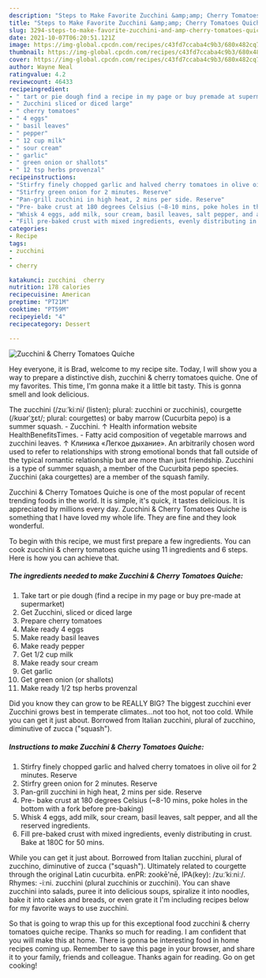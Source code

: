 ```yaml
---
description: "Steps to Make Favorite Zucchini &amp;amp; Cherry Tomatoes Quiche"
title: "Steps to Make Favorite Zucchini &amp;amp; Cherry Tomatoes Quiche"
slug: 3294-steps-to-make-favorite-zucchini-and-amp-cherry-tomatoes-quiche
date: 2021-10-07T06:20:51.121Z
image: https://img-global.cpcdn.com/recipes/c43fd7ccaba4c9b3/680x482cq70/zucchini-cherry-tomatoes-quiche-recipe-main-photo.jpg
thumbnail: https://img-global.cpcdn.com/recipes/c43fd7ccaba4c9b3/680x482cq70/zucchini-cherry-tomatoes-quiche-recipe-main-photo.jpg
cover: https://img-global.cpcdn.com/recipes/c43fd7ccaba4c9b3/680x482cq70/zucchini-cherry-tomatoes-quiche-recipe-main-photo.jpg
author: Wayne Neal
ratingvalue: 4.2
reviewcount: 46433
recipeingredient:
- " tart or pie dough find a recipe in my page or buy premade at supermarket"
- " Zucchini sliced or diced large"
- " cherry tomatoes"
- " 4 eggs"
- " basil leaves"
- " pepper"
- " 12 cup milk"
- " sour cream"
- " garlic"
- " green onion or shallots"
- " 12 tsp herbs provenzal"
recipeinstructions:
- "Stirfry finely chopped garlic and halved cherry tomatoes in olive oil for 2 minutes. Reserve"
- "Stirfry green onion for 2 minutes. Reserve"
- "Pan-grill zucchini in high heat, 2 mins per side. Reserve"
- "Pre- bake crust at 180 degrees Celsius (~8-10 mins, poke holes in the bottom with a fork before pre-baking)"
- "Whisk 4 eggs, add milk, sour cream, basil leaves, salt pepper, and all the reserved ingredients."
- "Fill pre-baked crust with mixed ingredients, evenly distributing in crust. Bake at 180C for 50 mins."
categories:
- Recipe
tags:
- zucchini
- 
- cherry

katakunci: zucchini  cherry 
nutrition: 178 calories
recipecuisine: American
preptime: "PT21M"
cooktime: "PT59M"
recipeyield: "4"
recipecategory: Dessert

---
```



![Zucchini &amp; Cherry Tomatoes Quiche](https://img-global.cpcdn.com/recipes/c43fd7ccaba4c9b3/680x482cq70/zucchini-cherry-tomatoes-quiche-recipe-main-photo.jpg)

Hey everyone, it is Brad, welcome to my recipe site. Today, I will show you a way to prepare a distinctive dish, zucchini &amp; cherry tomatoes quiche. One of my favorites. This time, I'm gonna make it a little bit tasty. This is gonna smell and look delicious.

The zucchini (/zuːˈkiːni/ (listen); plural: zucchini or zucchinis), courgette (/kʊərˈʒɛt/; plural: courgettes) or baby marrow (Cucurbita pepo) is a summer squash. - Zucchini. ↑ Health information website HealthBenefitsTimes. - Fatty acid composition of vegetable marrows and zucchini leaves. ↑ Клиника «Легкое дыхание». An arbitrarily chosen word used to refer to relationships with strong emotional bonds that fall outside of the typical romantic relationship but are more than just friendship. Zucchini is a type of summer squash, a member of the Cucurbita pepo species. Zucchini (aka courgettes) are a member of the squash family.

Zucchini &amp; Cherry Tomatoes Quiche is one of the most popular of recent trending foods in the world. It is simple, it's quick, it tastes delicious. It is appreciated by millions every day. Zucchini &amp; Cherry Tomatoes Quiche is something that I have loved my whole life. They are fine and they look wonderful.


To begin with this recipe, we must first prepare a few ingredients. You can cook zucchini &amp; cherry tomatoes quiche using 11 ingredients and 6 steps. Here is how you can achieve that.

<!--inarticleads1-->

##### The ingredients needed to make Zucchini &amp; Cherry Tomatoes Quiche:

1. Take  tart or pie dough (find a recipe in my page or buy pre-made at supermarket)
1. Get  Zucchini, sliced or diced large
1. Prepare  cherry tomatoes
1. Make ready  4 eggs
1. Make ready  basil leaves
1. Make ready  pepper
1. Get  1/2 cup milk
1. Make ready  sour cream
1. Get  garlic
1. Get  green onion (or shallots)
1. Make ready  1/2 tsp herbs provenzal


Did you know they can grow to be REALLY BIG? The biggest zucchini ever Zucchini grows best in temperate climates…not too hot, not too cold. While you can get it just about. Borrowed from Italian zucchini, plural of zucchino, diminutive of zucca (&#34;squash&#34;). 

<!--inarticleads2-->

##### Instructions to make Zucchini &amp; Cherry Tomatoes Quiche:

1. Stirfry finely chopped garlic and halved cherry tomatoes in olive oil for 2 minutes. Reserve
1. Stirfry green onion for 2 minutes. Reserve
1. Pan-grill zucchini in high heat, 2 mins per side. Reserve
1. Pre- bake crust at 180 degrees Celsius (~8-10 mins, poke holes in the bottom with a fork before pre-baking)
1. Whisk 4 eggs, add milk, sour cream, basil leaves, salt pepper, and all the reserved ingredients.
1. Fill pre-baked crust with mixed ingredients, evenly distributing in crust. Bake at 180C for 50 mins.


While you can get it just about. Borrowed from Italian zucchini, plural of zucchino, diminutive of zucca (&#34;squash&#34;). Ultimately related to courgette through the original Latin cucurbita. enPR: zookē&#39;nē, IPA(key): /zuːˈkiːniː/. Rhymes: -iːni. zucchini (plural zucchinis or zucchini). You can shave zucchini into salads, puree it into delicious soups, spiralize it into noodles, bake it into cakes and breads, or even grate it I&#39;m including recipes below for my favorite ways to use zucchini. 

So that is going to wrap this up for this exceptional food zucchini &amp; cherry tomatoes quiche recipe. Thanks so much for reading. I am confident that you will make this at home. There is gonna be interesting food in home recipes coming up. Remember to save this page in your browser, and share it to your family, friends and colleague. Thanks again for reading. Go on get cooking!
